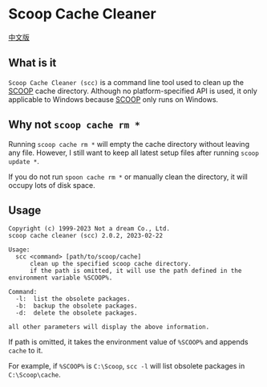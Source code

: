 # Scoop Cache Cleaner

[中文版](readme-zh.md)

## What is it

`Scoop Cache Cleaner (scc)` is a command line tool used to clean up the [SCOOP][1] cache directory. Although no platform-specified API is used, it only applicable to Windows because [SCOOP][1] only runs on Windows.

## Why not `scoop cache rm *`

Running `scoop cache rm *` will empty the cache directory without leaving any file. However, I still want to keep all latest setup files after running `scoop update *`.

If you do not run `spoon cache rm *` or manually clean the directory, it will occupy lots of disk space.

## Usage

```text {.line-numbers}
Copyright (c) 1999-2023 Not a dream Co., Ltd.
scoop cache cleaner (scc) 2.0.2, 2023-02-22

Usage:
  scc <command> [path/to/scoop/cache]
      clean up the specified scoop cache directory.
      if the path is omitted, it will use the path defined in the environment variable %SCOOP%.

Command:
  -l:  list the obsolete packages.
  -b:  backup the obsolete packages.
  -d:  delete the obsolete packages.

all other parameters will display the above information.
```

If path is omitted, it takes the environment value of `%SCOOP%` and appends `cache` to it.

For example, if `%SCOOP%` is `C:\Scoop`, `scc -l` will list obsolete packages in `C:\Scoop\cache`.

[1]: https://github.com/ScoopInstaller/Scoop
